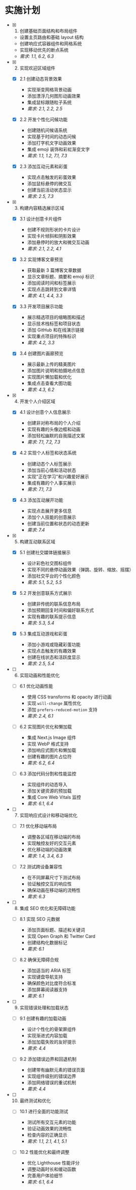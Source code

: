 # 实施计划

- [x] 1. 创建基础页面结构和布局组件

  - 设置主页路由和基础 layout 结构
  - 创建响应式容器组件和网格系统
  - 实现移动优先的断点系统
  - _需求: 1.1, 6.2, 6.3_

- [x] 2. 实现欢迎区域组件

  - [x] 2.1 创建动态背景效果

    - 实现渐变网格背景动画
    - 添加漂浮几何图形动画效果
    - 集成鼠标跟随粒子系统
    - _需求: 2.1, 2.2, 2.5_

  - [x] 2.2 开发个性化问候功能

    - 创建随机问候语系统
    - 实现基于时间的动态问候
    - 添加打字机文字动画效果
    - 集成 emoji 装饰和彩虹渐变文字
    - _需求: 1.1, 1.2, 7.1, 7.3_

  - [x] 2.3 添加互动元素和彩蛋

    - 实现点击触发的彩蛋效果
    - 添加鼠标悬停的微交互
    - 创建当前活动状态显示
    - _需求: 2.5, 7.3_

- [x] 3. 构建内容精选展示区域

  - [x] 3.1 设计创意卡片组件

    - 创建不规则形状的卡片设计
    - 实现卡片倾斜和阴影效果
    - 添加悬停时的放大和微交互动画
    - _需求: 2.1, 2.2, 4.1_

  - [x] 3.2 实现博客文章预览

    - 获取最新 3 篇博客文章数据
    - 显示文章标题、摘要和 emoji 标识
    - 添加阅读时间和标签展示
    - 实现点击跳转到文章详情
    - _需求: 4.1, 4.4, 3.3_

  - [x] 3.3 开发项目展示功能

    - 展示精选项目的缩略图和描述
    - 显示技术栈标签和项目状态
    - 添加 GitHub 和在线演示链接
    - 实现重点项目的特殊标识
    - _需求: 4.2, 3.3_

  - [x] 3.4 创建图片画廊预览

    - 展示最新上传的精美图片
    - 添加图片说明和拍摄地点信息
    - 实现图片懒加载和优化
    - 集成点击查看大图功能
    - _需求: 4.3, 6.2_

- [x] 4. 开发个人介绍区域

  - [x] 4.1 设计创意个人信息展示

    - 创建非对称布局的个人介绍
    - 实现有趣的头像边框和动画
    - 添加轻松幽默的自我描述文案
    - _需求: 7.1, 7.2, 7.3_

  - [x] 4.2 实现个人标签和状态系统

    - 创建动态个人标签展示
    - 添加当前心情和活动状态
    - 实现"正在学习"和兴趣爱好展示
    - 集成有趣的个人事实展示
    - _需求: 7.1, 7.3_

  - [x] 4.3 添加互动展开功能
    - 实现点击展开更多信息
    - 添加个人技能的创意展示
    - 创建当前位置和状态的动态更新
    - _需求: 7.4_

- [x] 5. 构建互动联系区域

  - [x] 5.1 创建社交媒体链接展示

    - 设计彩色社交图标组件
    - 实现不同的悬停动画效果（弹跳、旋转、缩放、摇摆）
    - 添加社交平台的个性化颜色
    - _需求: 5.1, 5.2, 5.5_

  - [x] 5.2 开发创意联系方式展示

    - 创建非传统的联系信息布局
    - 添加预期回复时间和偏好联系方式
    - 实现有趣的联系提示信息
    - _需求: 5.3, 5.4_

  - [x] 5.3 集成互动游戏和彩蛋

    - 添加小游戏或隐藏彩蛋功能
    - 实现点击触发的有趣效果
    - 创建在线状态和活跃度显示
    - _需求: 2.5, 5.4_

- [ ] 6. 实现动画和性能优化

  - [ ] 6.1 优化动画性能

    - 使用 CSS transforms 和 opacity 进行动画
    - 实现 `will-change` 属性优化
    - 添加 `prefers-reduced-motion` 支持
    - _需求: 2.4, 6.1_

  - [ ] 6.2 实现图片优化和懒加载

    - 集成 Next.js Image 组件
    - 实现 WebP 格式支持
    - 添加响应式图片和懒加载
    - 创建有趣的图片占位符
    - _需求: 6.2, 6.4_

  - [ ] 6.3 添加代码分割和性能监控
    - 实现组件的动态导入
    - 添加关键资源的预加载
    - 集成 Core Web Vitals 监控
    - _需求: 6.1, 6.4_

- [ ] 7. 实现响应式设计和移动端优化

  - [ ] 7.1 优化移动端布局

    - 调整各区域在移动端的布局
    - 实现触控友好的交互元素
    - 优化移动端的动画效果
    - _需求: 1.4, 3.4, 6.3_

  - [ ] 7.2 测试跨设备兼容性
    - 在不同屏幕尺寸下测试布局
    - 验证触控交互的响应性
    - 确保动画在移动端的流畅性
    - _需求: 6.3_

- [ ] 8. 集成 SEO 优化和无障碍功能

  - [ ] 8.1 实现 SEO 元数据

    - 添加页面标题、描述和关键词
    - 实现 Open Graph 和 Twitter Card
    - 创建结构化数据标记
    - _需求: 6.1_

  - [ ] 8.2 确保无障碍合规
    - 添加适当的 ARIA 标签
    - 实现键盘导航支持
    - 确保颜色对比度符合标准
    - 添加屏幕阅读器支持
    - _需求: 6.1_

- [ ] 9. 实现错误处理和加载状态

  - [ ] 9.1 创建有趣的加载动画

    - 设计个性化的骨架屏组件
    - 实现渐进式内容加载
    - 添加加载失败的友好提示
    - _需求: 4.4_

  - [ ] 9.2 添加错误边界和回退机制
    - 创建带有幽默元素的错误页面
    - 实现组件级别的错误边界
    - 添加网络错误的重试机制
    - _需求: 4.4_

- [ ] 10. 最终测试和优化

  - [ ] 10.1 进行全面的功能测试

    - 测试所有交互元素的功能
    - 验证动画效果的流畅性
    - 检查内容的正确显示
    - _需求: 1.1, 2.1, 4.1, 5.1_

  - [ ] 10.2 性能优化和最终调整
    - 优化 Lighthouse 性能评分
    - 调整动画时长和缓动函数
    - 完善用户体验细节
    - _需求: 6.1, 6.4_
